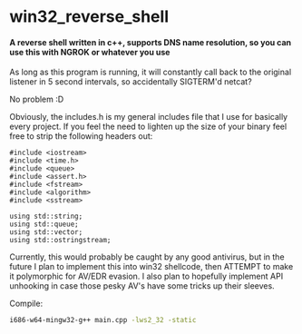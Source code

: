 # win32_reverse_shell
#### A reverse shell written in c++, supports DNS name resolution, so you can use this with NGROK or whatever you use

As long as this program is running, it will constantly call back to the original listener in 5 second intervals, so accidentally SIGTERM'd netcat? 

No problem :D

Obviously, the includes.h is my general includes file that I use for basically every project. If you feel the need to lighten up the size of your binary feel free to strip the following headers out:
```
#include <iostream>
#include <time.h>
#include <queue>
#include <assert.h>
#include <fstream>
#include <algorithm>
#include <sstream>

using std::string;
using std::queue;
using std::vector;
using std::ostringstream;
```
Currently, this would probably be caught by any good antivirus, but in the future I plan to implement this into win32 shellcode, then ATTEMPT to make it polymorphic for AV/EDR evasion. I also plan to hopefully implement API unhooking in case those pesky AV's have some tricks up their sleeves.

Compile:
```bash
i686-w64-mingw32-g++ main.cpp -lws2_32 -static
```
